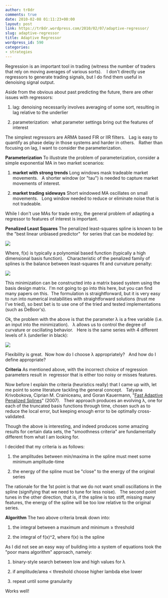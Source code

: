 ```yaml
---
author: tr8dr
comments: true
date: 2010-02-08 01:11:23+00:00
layout: post
link: https://tr8dr.wordpress.com/2010/02/07/adaptive-regressor/
slug: adaptive-regressor
title: Adaptive Regressor
wordpress_id: 590
categories:
- strategies
---
```


Regression is an important tool in trading (witness the number of traders that rely on moving averages of various sorts).    I don't directly use regressors to generate trading signals, but I do find them useful in denoising signal output.

Aside from the obvious about past predicting the future, there are other issues with regressors:



	
  1. lag: denoising necessarily involves averaging of some sort, resulting in lag relative to the underlier

	
  2. parameterization:  what parameter settings bring out the features of interest


The simplest regressors are ARMA based FIR or IIR filters.   Lag is easy to quantify as phase delay in those systems and harder in others.   Rather than focusing on lag, I want to consider the parameterization.

**Parameterization**
To illustrate the problem of parameterization, consider a simple exponential MA in two market scenarios:



	
  1. **market with strong trends**
Long windows mask tradeable market movements.   A shorter window (or "tau") is needed to capture market movements of interest.

	
  2. **market trading sideways**
Short windowed MA oscillates on small movements.   Long window needed to reduce or eliminate noise that is not tradeable.


While I don't use MAs for trade entry, the general problem of adapting a regressor to features of interest is important.

**Penalized Least Squares**
The penalized least-squares spline is known to be  the "best linear unbiased predictor"  for series that can be modeled by:


[![](http://tr8dr.files.wordpress.com/2010/02/fa.png)](http://tr8dr.files.wordpress.com/2010/02/fa.png)


Where, f(x) is typically a polynomial based function (typically a high dimensional basis function).   Characteristic of the penalized family of splines is the balance between least-squares fit and curvature penalty:


[![](http://tr8dr.files.wordpress.com/2010/02/fb.png)](http://tr8dr.files.wordpress.com/2010/02/fb.png)


This minimization can be constructed into a matrix based system using the basis design matrix.  I'm not going to go into this here, but you can find many papers on this.  The formulation is straightforward, but it is very easy to run into numerical instabilities with straightforward solutions (trust me I've tried), so best bet is to use one of the tried and tested implementations (such as DeBoor's).

Ok, the problem with the above is that the parameter λ is a free variable (i.e. an input into the minimization).   λ allows us to control the degree of curvature or oscillating behavior.   Here is the same series with 4 different levels of λ (underlier in black):

[![](http://tr8dr.files.wordpress.com/2010/02/demo.png)](http://tr8dr.files.wordpress.com/2010/02/demo.png)

Flexibility is great.  Now how do I choose λ appropriately?   And how do I define appropriate?

**Criteria**
As mentioned above, with the incorrect choice of regression parameters result in  regressor that is either too noisy or misses features.

Now before I explain the criteria (heuristics really) that I came up with, let me point to some literature tackling the general concept.   Tatyana Krivobokova, Ciprian M. Crainiceanu, and Goran Kauermann, "[Fast Adaptive Penalized Splines](http://www.bepress.com/jhubiostat/paper100/)" (2007).   Their approach produces an evolving λ, one for each of the truncated basis functions through time, chosen such as to reduce the local error, but keeping enough error to be optimally cross-validated.

Though the above is interesting, and indeed produces some amazing results for certain data sets, the "smoothness criteria" are fundamentally different from what I am looking for.

I decided that my criteria is as follows:



	
  1. the amplitudes between min/maxima in the spline must meet some minimum amplitude-time

	
  2. the energy of the spline must be "close" to the energy of the original series


The rationale for the 1st point is that we do not want small oscillations in the spline (signifying that we need to tune for less noise).   The second point tunes in the other direction, that is, if the spline is too stiff, missing many features, the energy of the spline will be too low relative to the original series.

**Algorithm**
The two above criteria break down into:



	
  1. the integral between a maximum and minimum ≥ threshold

	
  2. the integral of f(x)^2, where f(x) is the spline


As I did not see an easy way of building into a system of equations took the "poor mans algorithm" approach, namely:

	
  1. binary-style search between low and high values for λ

	
  2. if amplitude/area < threshold choose higher lambda else lower

	
  3. repeat until some granularity


Works well!
